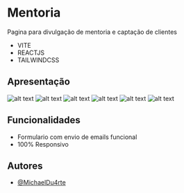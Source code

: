 # Mentoria

Pagina para divulgação de mentoria e captação de clientes

- VITE
- REACTJS
- TAILWINDCSS


## Apresentação

![alt text](https://i.imgur.com/CFRZGnN.png)
![alt text](https://i.imgur.com/4uQlcZv.png)
![alt text](https://i.imgur.com/O3dwVI7.png)
![alt text](https://i.imgur.com/IZBxZQv.png)
![alt text](https://i.imgur.com/lN6oAwC.png)
![alt text](https://i.imgur.com/OC6QcuN.png)


## Funcionalidades

- Formulario com envio de emails funcional
- 100% Responsivo


## Autores

- [@MichaelDu4rte](https://github.com/MichaelDu4rte)
